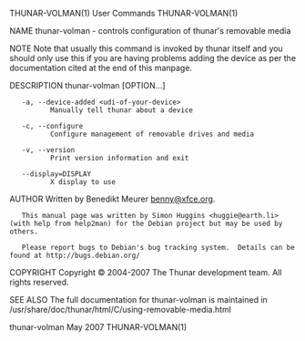 THUNAR-VOLMAN(1)                                                   User Commands                                                  THUNAR-VOLMAN(1)

NAME
       thunar-volman - controls configuration of thunar's removable media

NOTE
       Note that usually this command is invoked by thunar itself and you should only use this if you are having problems adding the device as per
       the documentation cited at the end of this manpage.

DESCRIPTION
              thunar-volman [OPTION...]

       -a, --device-added <udi-of-your-device>
              Manually tell thunar about a device

       -c, --configure
              Configure management of removable drives and media

       -v, --version
              Print version information and exit

       --display=DISPLAY
              X display to use

AUTHOR
       Written by Benedikt Meurer <benny@xfce.org>.

       This manual page was written by Simon Huggins <huggie@earth.li> (with help from help2man) for the Debian project but may be used by others.

       Please report bugs to Debian's bug tracking system.  Details can be found at http://bugs.debian.org/

COPYRIGHT
       Copyright © 2004-2007
               The Thunar development team. All rights reserved.

SEE ALSO
       The full documentation for thunar-volman is maintained in /usr/share/doc/thunar/html/C/using-removable-media.html

thunar-volman                                                        May 2007                                                     THUNAR-VOLMAN(1)
